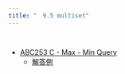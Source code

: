 ```yaml
---
title: "　9.5 multiset"
---
```


```python:サンプルコード：sample_709.py
```

```text:実行結果
```

- [ABC253 C - Max - Min Query](https://atcoder.jp/contests/abc253/tasks/abc253_c)
    - [解答例](https://atcoder.jp/contests/abc253/submissions/37604379)